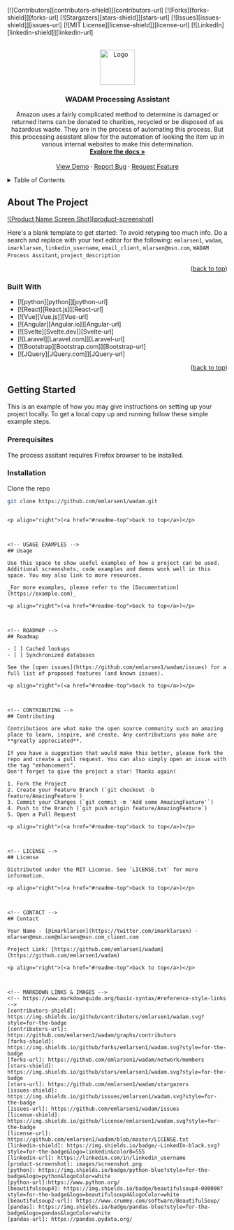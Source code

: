 <a name="readme-top"></a>



<!-- PROJECT SHIELDS -->
<!--
*** I'm using markdown "reference style" links for readability.
*** Reference links are enclosed in brackets [ ] instead of parentheses ( ).
*** See the bottom of this document for the declaration of the reference variables
*** for contributors-url, forks-url, etc. This is an optional, concise syntax you may use.
*** https://www.markdownguide.org/basic-syntax/#reference-style-links
-->
[![Contributors][contributors-shield]][contributors-url]
[![Forks][forks-shield]][forks-url]
[![Stargazers][stars-shield]][stars-url]
[![Issues][issues-shield]][issues-url]
[![MIT License][license-shield]][license-url]
[![LinkedIn][linkedin-shield]][linkedin-url]



<!-- PROJECT LOGO -->
<br />
<div align="center">
  <a href="https://github.com/emlarsen1/wadam">
    <img src="images/wadam.ico" alt="Logo" width="80" height="80">
  </a>

<h3 align="center">WADAM Processing Assistant</h3>

  <p align="center">
    Amazon uses a fairly complicated method to determine is damaged or returned items can be donated to charities, 
    recycled or be disposed of as hazardous waste. They are in the process of automating this process. But this processing 
    assistant allow for the automation of looking the item up in various internal websites to make this determination.
    <br />
    <a href="https://github.com/emlarsen1"><strong>Explore the docs »</strong></a>
    <br />
    <br />
    <a href="https://github.com/emlarsen1/wadam">View Demo</a>
    ·
    <a href="https://github.com/emlarsen1/wadam/issues">Report Bug</a>
    ·
    <a href="https://github.com/emlarsen1/wadam/issues">Request Feature</a>
  </p>
</div>



<!-- TABLE OF CONTENTS -->
<details>
  <summary>Table of Contents</summary>
  <ol>
    <li>
      <a href="#about-the-project">About The Project</a>
      <ul>
        <li><a href="#built-with">Built With</a></li>
      </ul>
    </li>
    <li>
      <a href="#getting-started">Getting Started</a>
      <ul>
        <li><a href="#prerequisites">Prerequisites</a></li>
        <li><a href="#installation">Installation</a></li>
      </ul>
    </li>
    <li><a href="#usage">Usage</a></li>
    <li><a href="#roadmap">Roadmap</a></li>
    <li><a href="#contributing">Contributing</a></li>
    <li><a href="#license">License</a></li>
    <li><a href="#contact">Contact</a></li>
    <li><a href="#acknowledgments">Acknowledgments</a></li>
  </ol>
</details>



<!-- ABOUT THE PROJECT -->
## About The Project

[![Product Name Screen Shot][product-screenshot]](https://example.com)

Here's a blank template to get started: To avoid retyping too much info. Do a search and replace with your text editor for the following: `emlarsen1`, `wadam`, `imarklarsen`, `linkedin_username`, `email_client`, `mlarsen@msn.com`, `WADAM Process Assitant`, `project_description`

<p align="right">(<a href="#readme-top">back to top</a>)</p>



### Built With

* [![python][python]][python-url]
* [![React][React.js]][React-url]
* [![Vue][Vue.js]][Vue-url]
* [![Angular][Angular.io]][Angular-url]
* [![Svelte][Svelte.dev]][Svelte-url]
* [![Laravel][Laravel.com]][Laravel-url]
* [![Bootstrap][Bootstrap.com]][Bootstrap-url]
* [![JQuery][JQuery.com]][JQuery-url]

<p align="right">(<a href="#readme-top">back to top</a>)</p>



<!-- GETTING STARTED -->
## Getting Started

This is an example of how you may give instructions on setting up your project locally.
To get a local copy up and running follow these simple example steps.

### Prerequisites

The process assitant requires Firefox browser to be installed.

### Installation

Clone the repo
   ```sh
   git clone https://github.com/emlarsen1/wadam.git
   ```
   ```

<p align="right">(<a href="#readme-top">back to top</a>)</p>



<!-- USAGE EXAMPLES -->
## Usage

Use this space to show useful examples of how a project can be used. Additional screenshots, code examples and demos work well in this space. You may also link to more resources.

_For more examples, please refer to the [Documentation](https://example.com)_

<p align="right">(<a href="#readme-top">back to top</a>)</p>



<!-- ROADMAP -->
## Roadmap

- [ ] Cached lookups
- [ ] Synchronized databases

See the [open issues](https://github.com/emlarsen1/wadam/issues) for a full list of proposed features (and known issues).

<p align="right">(<a href="#readme-top">back to top</a>)</p>



<!-- CONTRIBUTING -->
## Contributing

Contributions are what make the open source community such an amazing place to learn, inspire, and create. Any contributions you make are **greatly appreciated**.

If you have a suggestion that would make this better, please fork the repo and create a pull request. You can also simply open an issue with the tag "enhancement".
Don't forget to give the project a star! Thanks again!

1. Fork the Project
2. Create your Feature Branch (`git checkout -b feature/AmazingFeature`)
3. Commit your Changes (`git commit -m 'Add some AmazingFeature'`)
4. Push to the Branch (`git push origin feature/AmazingFeature`)
5. Open a Pull Request

<p align="right">(<a href="#readme-top">back to top</a>)</p>



<!-- LICENSE -->
## License

Distributed under the MIT License. See `LICENSE.txt` for more information.

<p align="right">(<a href="#readme-top">back to top</a>)</p>



<!-- CONTACT -->
## Contact

Your Name - [@imarklarsen](https://twitter.com/imarklarsen) - mlarsen@msn.com@mlarsen@msn.com_client.com

Project Link: [https://github.com/emlarsen1/wadam](https://github.com/emlarsen1/wadam)

<p align="right">(<a href="#readme-top">back to top</a>)</p>



<!-- MARKDOWN LINKS & IMAGES -->
<!-- https://www.markdownguide.org/basic-syntax/#reference-style-links -->
[contributors-shield]: https://img.shields.io/github/contributors/emlarsen1/wadam.svg?style=for-the-badge
[contributors-url]: https://github.com/emlarsen1/wadam/graphs/contributors
[forks-shield]: https://img.shields.io/github/forks/emlarsen1/wadam.svg?style=for-the-badge
[forks-url]: https://github.com/emlarsen1/wadam/network/members
[stars-shield]: https://img.shields.io/github/stars/emlarsen1/wadam.svg?style=for-the-badge
[stars-url]: https://github.com/emlarsen1/wadam/stargazers
[issues-shield]: https://img.shields.io/github/issues/emlarsen1/wadam.svg?style=for-the-badge
[issues-url]: https://github.com/emlarsen1/wadam/issues
[license-shield]: https://img.shields.io/github/license/emlarsen1/wadam.svg?style=for-the-badge
[license-url]: https://github.com/emlarsen1/wadam/blob/master/LICENSE.txt
[linkedin-shield]: https://img.shields.io/badge/-LinkedIn-black.svg?style=for-the-badge&logo=linkedin&colorB=555
[linkedin-url]: https://linkedin.com/in/linkedin_username
[product-screenshot]: images/screenshot.png
[python]: https://img.shields.io/badge/python-blue?style=for-the-badge&logo=python&logoColor=white
[python-url]:https://www.python.org/
[beautifulsoup4]: https://img.shields.io/badge/beautifulsoup4-000000?style=for-the-badge&logo=beautifulsoup4&logoColor=white
[beautifulsoup2-url]: https://www.crummy.com/software/BeautifulSoup/
[pandas]: https://img.shields.io/badge/pandas-blue?style=for-the-badge&logo=pandas&logoColor=white
[pandas-url]: https://pandas.pydata.org/
